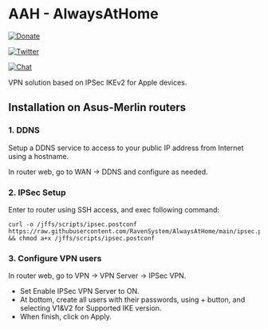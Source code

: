 # AAH - AlwaysAtHome

[![Donate](https://img.shields.io/badge/donate-PayPal-blue.svg)](https://paypal.me/ravensystem)

[![Twitter](https://img.shields.io/twitter/follow/RavenSystem.svg?style=social)](https://twitter.com/RavenSystem)

[![Chat](https://img.shields.io/discord/594630635696553994?style=social)](https://discord.gg/v8hyxj2)

VPN solution based on IPSec IKEv2 for Apple devices.

## Installation on Asus-Merlin routers

### 1. DDNS

Setup a DDNS service to access to your public IP address from Internet using a hostname.

In router web, go to WAN -> DDNS and configure as needed.

### 2. IPSec Setup

Enter to router using SSH access, and exec following command:

```shell
curl -o /jffs/scripts/ipsec.postconf https://raw.githubusercontent.com/RavenSystem/AlwaysAtHome/main/ipsec.postconf && chmod a+x /jffs/scripts/ipsec.postconf
```

### 3. Configure VPN users

In router web, go to VPN -> VPN Server -> IPSec VPN.
- Set Enable IPSec VPN Server to ON.
- At bottom, create all users with their passwords, using + button, and selecting V1&V2 for Supported IKE version.
- When finish, click on Apply.


